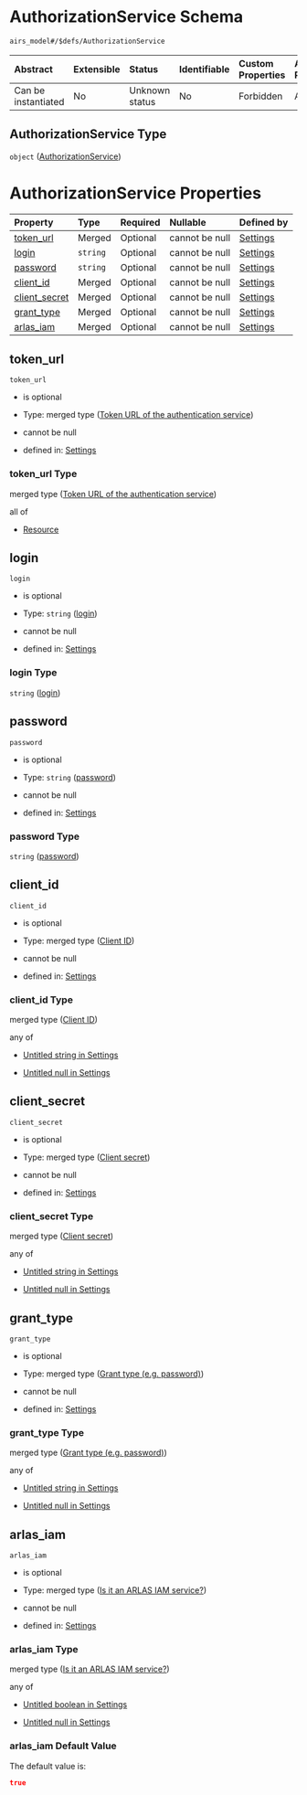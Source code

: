 # AuthorizationService Schema

```txt
airs_model#/$defs/AuthorizationService
```



| Abstract            | Extensible | Status         | Identifiable | Custom Properties | Additional Properties | Access Restrictions | Defined In                                                                   |
| :------------------ | :--------- | :------------- | :----------- | :---------------- | :-------------------- | :------------------ | :--------------------------------------------------------------------------- |
| Can be instantiated | No         | Unknown status | No           | Forbidden         | Allowed               | none                | [model.schema.json\*](../../../out/model.schema.json "open original schema") |

## AuthorizationService Type

`object` ([AuthorizationService](model-defs-authorizationservice.md))

# AuthorizationService Properties

| Property                         | Type     | Required | Nullable       | Defined by                                                                                                                                                      |
| :------------------------------- | :------- | :------- | :------------- | :-------------------------------------------------------------------------------------------------------------------------------------------------------------- |
| [token\_url](#token_url)         | Merged   | Optional | cannot be null | [Settings](model-defs-authorizationservice-properties-token-url-of-the-authentication-service.md "airs_model#/$defs/AuthorizationService/properties/token_url") |
| [login](#login)                  | `string` | Optional | cannot be null | [Settings](model-defs-authorizationservice-properties-login.md "airs_model#/$defs/AuthorizationService/properties/login")                                       |
| [password](#password)            | `string` | Optional | cannot be null | [Settings](model-defs-authorizationservice-properties-password.md "airs_model#/$defs/AuthorizationService/properties/password")                                 |
| [client\_id](#client_id)         | Merged   | Optional | cannot be null | [Settings](model-defs-authorizationservice-properties-client-id.md "airs_model#/$defs/AuthorizationService/properties/client_id")                               |
| [client\_secret](#client_secret) | Merged   | Optional | cannot be null | [Settings](model-defs-authorizationservice-properties-client-secret.md "airs_model#/$defs/AuthorizationService/properties/client_secret")                       |
| [grant\_type](#grant_type)       | Merged   | Optional | cannot be null | [Settings](model-defs-authorizationservice-properties-grant-type-eg-password.md "airs_model#/$defs/AuthorizationService/properties/grant_type")                 |
| [arlas\_iam](#arlas_iam)         | Merged   | Optional | cannot be null | [Settings](model-defs-authorizationservice-properties-is-it-an-arlas-iam-service.md "airs_model#/$defs/AuthorizationService/properties/arlas_iam")              |

## token\_url



`token_url`

*   is optional

*   Type: merged type ([Token URL of the authentication service](model-defs-authorizationservice-properties-token-url-of-the-authentication-service.md))

*   cannot be null

*   defined in: [Settings](model-defs-authorizationservice-properties-token-url-of-the-authentication-service.md "airs_model#/$defs/AuthorizationService/properties/token_url")

### token\_url Type

merged type ([Token URL of the authentication service](model-defs-authorizationservice-properties-token-url-of-the-authentication-service.md))

all of

*   [Resource](model-defs-resource.md "check type definition")

## login



`login`

*   is optional

*   Type: `string` ([login](model-defs-authorizationservice-properties-login.md))

*   cannot be null

*   defined in: [Settings](model-defs-authorizationservice-properties-login.md "airs_model#/$defs/AuthorizationService/properties/login")

### login Type

`string` ([login](model-defs-authorizationservice-properties-login.md))

## password



`password`

*   is optional

*   Type: `string` ([password](model-defs-authorizationservice-properties-password.md))

*   cannot be null

*   defined in: [Settings](model-defs-authorizationservice-properties-password.md "airs_model#/$defs/AuthorizationService/properties/password")

### password Type

`string` ([password](model-defs-authorizationservice-properties-password.md))

## client\_id



`client_id`

*   is optional

*   Type: merged type ([Client ID](model-defs-authorizationservice-properties-client-id.md))

*   cannot be null

*   defined in: [Settings](model-defs-authorizationservice-properties-client-id.md "airs_model#/$defs/AuthorizationService/properties/client_id")

### client\_id Type

merged type ([Client ID](model-defs-authorizationservice-properties-client-id.md))

any of

*   [Untitled string in Settings](model-defs-authorizationservice-properties-client-id-anyof-0.md "check type definition")

*   [Untitled null in Settings](model-defs-authorizationservice-properties-client-id-anyof-1.md "check type definition")

## client\_secret



`client_secret`

*   is optional

*   Type: merged type ([Client secret](model-defs-authorizationservice-properties-client-secret.md))

*   cannot be null

*   defined in: [Settings](model-defs-authorizationservice-properties-client-secret.md "airs_model#/$defs/AuthorizationService/properties/client_secret")

### client\_secret Type

merged type ([Client secret](model-defs-authorizationservice-properties-client-secret.md))

any of

*   [Untitled string in Settings](model-defs-authorizationservice-properties-client-secret-anyof-0.md "check type definition")

*   [Untitled null in Settings](model-defs-authorizationservice-properties-client-secret-anyof-1.md "check type definition")

## grant\_type



`grant_type`

*   is optional

*   Type: merged type ([Grant type (e.g. password)](model-defs-authorizationservice-properties-grant-type-eg-password.md))

*   cannot be null

*   defined in: [Settings](model-defs-authorizationservice-properties-grant-type-eg-password.md "airs_model#/$defs/AuthorizationService/properties/grant_type")

### grant\_type Type

merged type ([Grant type (e.g. password)](model-defs-authorizationservice-properties-grant-type-eg-password.md))

any of

*   [Untitled string in Settings](model-defs-authorizationservice-properties-grant-type-eg-password-anyof-0.md "check type definition")

*   [Untitled null in Settings](model-defs-authorizationservice-properties-grant-type-eg-password-anyof-1.md "check type definition")

## arlas\_iam



`arlas_iam`

*   is optional

*   Type: merged type ([Is it an ARLAS IAM service?](model-defs-authorizationservice-properties-is-it-an-arlas-iam-service.md))

*   cannot be null

*   defined in: [Settings](model-defs-authorizationservice-properties-is-it-an-arlas-iam-service.md "airs_model#/$defs/AuthorizationService/properties/arlas_iam")

### arlas\_iam Type

merged type ([Is it an ARLAS IAM service?](model-defs-authorizationservice-properties-is-it-an-arlas-iam-service.md))

any of

*   [Untitled boolean in Settings](model-defs-authorizationservice-properties-is-it-an-arlas-iam-service-anyof-0.md "check type definition")

*   [Untitled null in Settings](model-defs-authorizationservice-properties-is-it-an-arlas-iam-service-anyof-1.md "check type definition")

### arlas\_iam Default Value

The default value is:

```json
true
```
